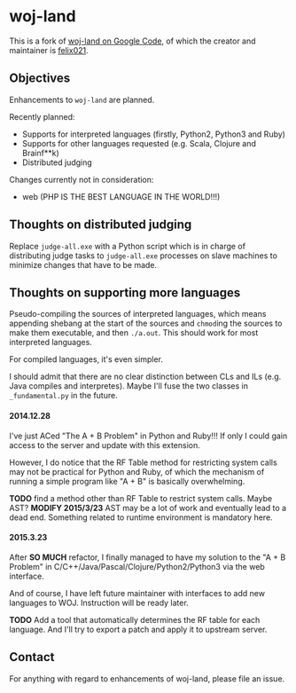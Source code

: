 woj-land
========

This is a fork of [woj-land on Google Code](https://code.google.com/p/woj-land ),
of which the creator and maintainer is [felix021](http://www.felix021.com/blog/ ).

Objectives
----
Enhancements to `woj-land` are planned.

Recently planned:
* Supports for interpreted languages (firstly, Python2, Python3 and Ruby)
* Supports for other languages requested (e.g. Scala, Clojure and Brainf**k)
* Distributed judging

Changes currently not in consideration:
* web (PHP IS THE BEST LANGUAGE IN THE WORLD!!!)


Thoughts on distributed judging
----
Replace `judge-all.exe` with a Python script which is in charge of distributing
judge tasks to `judge-all.exe` processes on slave machines to minimize changes
that have to be made.

Thoughts on supporting more languages
----
Pseudo-compiling the sources of interpreted languages, which means appending
shebang at the start of the sources and `chmod`ing the sources to make them
executable, and then `./a.out`. This should work for most interpreted languages.

For compiled languages, it's even simpler.

I should admit that there are no clear distinction between CLs and ILs (e.g.
Java compiles and interpretes). Maybe I'll fuse the two classes in `_fundamental.py`
in the future.

#### 2014.12.28
I've just ACed "The A + B Problem" in Python and Ruby!!! If only I could gain
access to the server and update with this extension.

However, I do notice that the RF Table method for restricting system calls may
not be practical for Python and Ruby, of which the mechanism of running a
simple program like "A + B" is basically overwhelming.

**TODO** find a method other than RF Table to restrict system calls. Maybe AST?
**MODIFY 2015/3/23** AST may be a lot of work and eventually lead to a dead end.
Something related to runtime environment is mandatory here.

#### 2015.3.23
After **SO MUCH** refactor, I finally managed to have my solution to the "A + B Problem"
in C/C++/Java/Pascal/Clojure/Python2/Python3 via the web interface.

And of course, I have left future maintainer with interfaces to add new languages
to WOJ. Instruction will be ready later.

**TODO** Add a tool that automatically determines the RF table for each language.
And I'll try to export a patch and apply it to upstream server.


Contact
----
For anything with regard to enhancements of woj-land, please file an issue.

